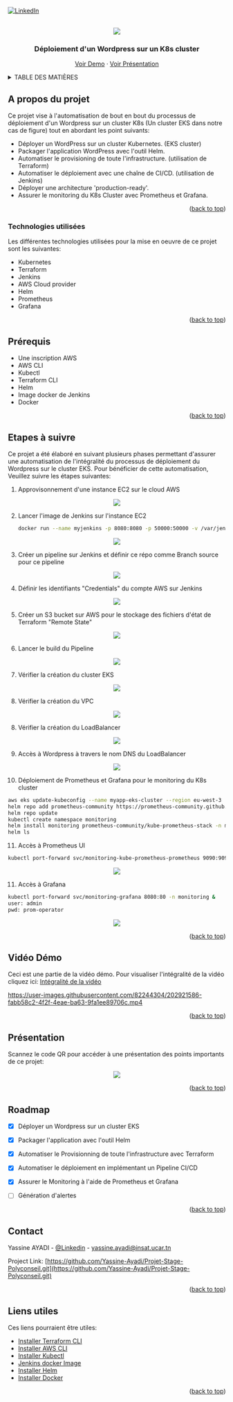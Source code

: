 <!-- PROJECT SHIELDS -->
<a name="readme-top"></a>

[![LinkedIn][linkedin-shield]][linkedin-url]



<!-- PROJECT LOGO -->
<br />
<div align="center">

  <a>
    <img src="assets/Présentation.png" >
  </a>
  
  <h3 align="center">Déploiement d'un Wordpress sur un K8s cluster</h3>

  <p align="center">
    <a href="https://drive.google.com/file/d/1NWYQm3WMgxJy6v_MiRlwAEI4E5ssOdP9/view?usp=share_link">Voir Demo</a>
    ·
    <a href="https://www.canva.com/design/DAFSUqOr44k/OQdXHrZRbE4srRqs2dX9Jg/edit?utm_content=DAFSUqOr44k&utm_campaign=designshare&utm_medium=link2&utm_source=sharebutton">Voir Présentation</a>
  </p>
</div>



<!-- TABLE DES MATIÈRES -->
<details>
  <summary>TABLE DES MATIÈRES</summary>
  <ol>
    <li>
      <a href="#à_propos">A propos du projet</a>
      <ul>
        <li><a href="#tech">Technologies utilisées</a></li>
      </ul>
    </li>
    <li>
      <a href="#Prérequis">Prérequis</a>
    </li>
    <li><a href="#usage">Etapes à suivre</a></li>
    <li><a href="#Demo">Vidéo demo</a></li>
    <li><a href="#Presentation">Présentation</a></li>
    <li><a href="#roadmap">Roadmap</a></li>
    <li><a href="#contact">Contact</a></li>
    <li><a href="#liens">Liens utiles</a></li>
  </ol>
</details>



<!-- ABOUT THE PROJECT -->
<a name="à_propos"></a>
## A propos du projet


Ce projet vise à l'automatisation de bout en bout du processus de déploiement d'un Wordpress sur un cluster K8s (Un cluster EKS dans notre cas de figure) tout en abordant les point suivants: 

* Déployer un WordPress sur un cluster Kubernetes. (EKS cluster)
* Packager l'application WordPress avec l'outil Helm.
* Automatiser le provisioning de toute l'infrastructure. (utilisation de Terraform)
* Automatiser le déploiement avec une chaîne de CI/CD. (utilisation de Jenkins)
* Déployer une architecture 'production-ready'.
* Assurer le monitoring du K8s Cluster avec Prometheus et Grafana.


<p align="right">(<a href="#readme-top">back to top</a>)</p>


<a name="tech"></a>
### Technologies utilisées

Les différentes technologies utilisées pour la mise en oeuvre de ce projet sont les suivantes: 

* Kubernetes
* Terraform
* Jenkins
* AWS Cloud provider
* Helm
* Prometheus
* Grafana

<p align="right">(<a href="#readme-top">back to top</a>)</p>



<!-- Prérequis -->
<a name="Prérequis"></a>
## Prérequis

<a name="Prérequis"></a>
* Une inscription AWS
* AWS CLI
* Kubectl
* Terraform CLI
* Helm
* Image docker de Jenkins
* Docker 

<p align="right">(<a href="#readme-top">back to top</a>)</p>


<a name="usage"></a>
## Etapes à suivre


Ce projet a été élaboré en suivant plusieurs phases permettant d'assurer une automatisation de l'intégralité du processus de déploiement du Wordpress sur le cluster EKS. Pour bénéficier de cette automatisation, Veuillez suivre les étapes suivantes:

1. Approvisonnement d'une instance EC2 sur le cloud AWS 

<div align="center">
  <a>
    <img src="assets/EC2_Jenkins.png">
  </a>
</div> 
  
2. Lancer l'image de Jenkins sur l'instance EC2
   ```sh
   docker run --name myjenkins -p 8080:8080 -p 50000:50000 -v /var/jenkins_home jenkins
   ```
   
<div align="center">
  <a>
    <img src="assets/JenkinsImage.png">
  </a>
</div> 

3. Créer un pipeline sur Jenkins et définir ce répo comme Branch source pour ce pipeline

<div align="center">
  <a>
    <img src="assets/Source.png">
  </a>
</div> 

4. Définir les identifiants "Credentials" du compte AWS sur Jenkins

<div align="center">
  <a>
    <img src="assets/JenkinsCredentials.png">
  </a>
</div> 

5. Créer un S3 bucket sur AWS pour le stockage des fichiers d'état de Terraform "Remote State"

<div align="center">
  <a>
    <img src="assets/S3.png">
  </a>
</div> 

6. Lancer le build du Pipeline

<div align="center">
  <a>
    <img src="assets/Pipeline.png">
  </a>
</div> 

7. Vérifier la création du cluster EKS

<div align="center">
  <a>
    <img src="assets/EKS.png">
  </a>
</div> 

8. Vérifier la création du VPC

<div align="center">
  <a>
    <img src="assets/VPC.png">
  </a>
</div> 

8. Vérifier la création du LoadBalancer

<div align="center">
  <a>
    <img src="assets/LoadBalancer.png">
  </a>
</div> 

9. Accès à Wordpress à travers le nom DNS du LoadBalancer

<div align="center">
  <a>
    <img src="assets/Wordpress.png">
  </a>
</div> 


10. Déploiement de Prometheus et Grafana pour le monitoring du K8s cluster 


   ```sh
  aws eks update-kubeconfig --name myapp-eks-cluster --region eu-west-3
  helm repo add prometheus-community https://prometheus-community.github.io/helm-charts
  helm repo update
  kubectl create namespace monitoring
  helm install monitoring prometheus-community/kube-prometheus-stack -n monitoring
  helm ls

   ```
   
11. Accès à Prometheus UI

   ```sh
kubectl port-forward svc/monitoring-kube-prometheus-prometheus 9090:9090 -n monitoring &
   ```

<div align="center">
  <a>
    <img src="assets/Prometheus.png">
  </a>
</div> 

11. Accès à Grafana

 ```sh  
kubectl port-forward svc/monitoring-grafana 8080:80 -n monitoring &
user: admin
pwd: prom-operator
```


<div align="center">
  <a>
    <img src="assets/Grafana.png">
  </a>
</div> 



<p align="right">(<a href="#readme-top">back to top</a>)</p>


<!-- Vidéo démo -->
<a name="Demo"></a>
## Vidéo Démo
Ceci est une partie de la vidéo démo. Pour visualiser l'intégralité de la vidéo cliquez ici: [Intégralité de la vidéo](https://drive.google.com/file/d/1NWYQm3WMgxJy6v_MiRlwAEI4E5ssOdP9/view?usp=share_link)

https://user-images.githubusercontent.com/82244304/202921586-fabb58c2-4f2f-4eae-ba63-9fa1ee89706c.mp4

<p align="right">(<a href="#readme-top">back to top</a>)</p>

<!-- Présentation -->
<a name="Presentation"></a>
## Présentation
Scannez le code QR pour accéder à une présentation des points importants de ce projet: 

<div align="center">
  <a>
    <img src="assets/QR_Code.png">
  </a>
</div> 

<p align="right">(<a href="#readme-top">back to top</a>)</p>


<!-- ROADMAP -->
## Roadmap

- [x] Déployer un Wordpress sur un cluster EKS
- [x] Packager l'application avec l'outil Helm
- [x] Automatiser le Provisionning de toute l'infrastructure avec Terraform
- [x] Automatiser le déploiement en implémentant un Pipeline CI/CD
- [x] Assurer le Monitoring à l'aide de Prometheus et Grafana
- [ ] Génération d'alertes 


<p align="right">(<a href="#readme-top">back to top</a>)</p>


<!-- CONTACT -->
## Contact

Yassine AYADI - [@Linkedin](https://www.linkedin.com/in/yassine-ayadi/) - yassine.ayadi@insat.ucar.tn

Project Link: [https://github.com/Yassine-Ayadi/Projet-Stage-Polyconseil.git](https://github.com/Yassine-Ayadi/Projet-Stage-Polyconseil.git)

<p align="right">(<a href="#readme-top">back to top</a>)</p>



<!-- Liens utiles -->
<a name="liens"></a>
## Liens utiles


Ces liens pourraient être utiles: 

* [Installer Terraform CLI](https://developer.hashicorp.com/terraform/tutorials/aws-get-started/install-cli)
* [Installer AWS CLI](https://docs.aws.amazon.com/cli/latest/userguide/getting-started-install.html)
* [Installer Kubectl](https://kubernetes.io/docs/tasks/tools/)
* [Jenkins docker Image](https://hub.docker.com/r/jenkins/jenkins)
* [Installer Helm](https://helm.sh/docs/intro/install/)
* [Installer Docker](https://www.hostinger.fr/tutoriels/installer-docker-sur-ubuntu)

<p align="right">(<a href="#readme-top">back to top</a>)</p>


[linkedin-url]: https://www.linkedin.com/in/yassine-ayadi-68aa551a0/
[linkedin-shield]: https://img.shields.io/badge/-LinkedIn-black.svg?style=for-the-badge&logo=linkedin&colorB=555

